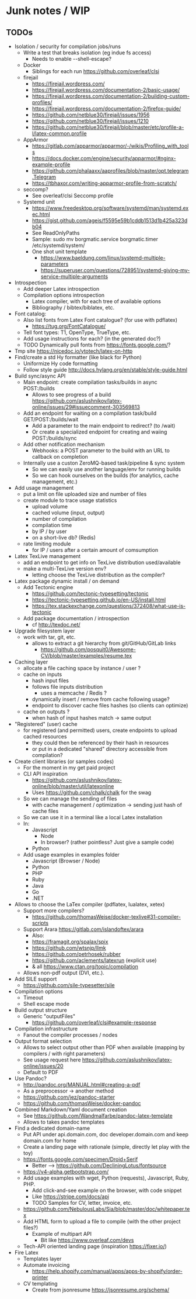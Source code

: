 
# Junk notes / WIP

## TODOs

* Isolation / security for compilation jobs/runs
    * Write a test that breaks isolation (eg indue fs access)
        * Needs to enable --shell-escape?
    * Docker
        * Siblings for each run https://github.com/overleaf/clsi
    * firejail
        * https://firejail.wordpress.com/
        * https://firejail.wordpress.com/documentation-2/basic-usage/
        * https://firejail.wordpress.com/documentation-2/building-custom-profiles/
        * https://firejail.wordpress.com/documentation-2/firefox-guide/
        * https://github.com/netblue30/firejail/issues/1956
        * https://github.com/netblue30/firejail/issues/1210
        * https://github.com/netblue30/firejail/blob/master/etc/profile-a-l/latex-common.profile
    * AppArmor
        * https://gitlab.com/apparmor/apparmor/-/wikis/Profiling_with_tools
        * https://docs.docker.com/engine/security/apparmor/#nginx-example-profile
        * https://github.com/phalaaxx/aaprofiles/blob/master/opt.telegram.Telegram
        * https://tbhaxor.com/writing-apparmor-profile-from-scratch/
    * seccomp?
        * See overleaf/clsi Seccomp profile
    * Systemd unit
        * https://www.freedesktop.org/software/systemd/man/systemd.exec.html
        * https://gist.github.com/ageis/f5595e59b1cddb1513d1b425a323db04
        * See ReadOnlyPaths
        * Sample: sudo mv borgmatic.service borgmatic.timer /etc/systemd/system/
        * One shot unit template
            * https://www.baeldung.com/linux/systemd-multiple-parameters
            * https://superuser.com/questions/728951/systemd-giving-my-service-multiple-arguments
* Introspection
    * Add deeper Latex introspection
    * Compilation options introspection
        * Latex compiler, with for each tree of available options
        * Bibliography / bibtex/biblatex, etc.
* Font catalog:
    * Also list fonts from Latex Font catalogue? (for use with pdflatex)
        * https://tug.org/FontCatalogue/
    * Tell font types: T1, OpenType, TrueType, etc.
    * Add usage instructions for each? (in the generated doc?)
    * TODO Dynamically pull fonts from https://fonts.google.com/?
* Tmp site https://nicedoc.io/ytotech/latex-on-http
* Find/create a std Hy formatter (like black for Python)
    * Uniformize Hy code formatting
    * Follow style guide http://docs.hylang.org/en/stable/style-guide.html
* Build sync/async API
    * Main endpoint: create compilation tasks/builds in async POST:/builds
        * Allows to see progress of a build https://github.com/aslushnikov/latex-online/issues/29#issuecomment-303569813
    * Add an endpoint for waiting on a compilation task/build GET/POST:/builds/wait
        * Add a parameter to the main endpoint to redirect? (to /wait)
        * Or create a specialized endpoint for creating and waiing POST:/builds/sync
    * Add other notification mechanism
        * Webhooks: a POST parameter to the build with an URL to callback on completion
    * Internally use a custon ZeroMQ-based task/pipeline & sync system
        * So we can easily use another language/env for running builds
        * So we can hook ourselves on the builds (for analytics, cache management, etc.)
* Add usage management
    * put a limit on file uploaded size and number of files
    * create module to trace usage statistics
        * upload volume
        * cached volume (input, output)
        * number of compilation
        * compilation time
        * by IP / by user
        * on a short-live db? (Redis)
    * rate limiting module
        * for IP / users after a certain amount of comsumption
* Latex TexLive management
    * add an endpoint to get info on TexLive distribution used/available
    * make a multi-TexLive version env?
        * letting choose the TexLive distribution as the compiler?
* Latex package dynamic install / on demand
    * Add Tectonic engine
        * https://github.com/tectonic-typesetting/tectonic
        * https://tectonic-typesetting.github.io/en-US/install.html
        * https://tex.stackexchange.com/questions/372408/what-use-is-tectonic
    * Add package documentation / introspection
        * cf http://texdoc.net/
* Upgrade filesystem layer
    * work with tar, git, etc.
        * allows to extract a git hierarchy from git/GitHub/GitLab links
            * https://github.com/posquit0/Awesome-CV/blob/master/examples/resume.tex
* Caching layer
    * allocate a file caching space by instance / user ?
    * cache on inputs
        * hash input files
        * follows file inputs distribution
            * uses a memcache / Redis ?
        * dynamically insert / remove from cache following usage?
        * endpoint to discover cache files hashes (so clients can optimize)
    * cache on outputs ?
        * when hash of input hashes match -> same output
* "Registered" (user) cache
    * for registered (and permitted) users, create endpoints to upload cached resources
        * they could then be referenced by their hash in resources
        * or put in a dedicated "shared" directory accessible from compilation?
* Create client libraries (or samples codes)
    * For the moment in my get paid project
    * CLI API inspiration
        * https://github.com/aslushnikov/latex-online/blob/master/util/latexonline
        * Uses https://github.com/chalk/chalk for the swag
    * So we can manage the sending of files
        * with cache management / optimization -> sending just hash of cache files
    * So we can use it in a terminal like a local Latex installation
    * In:
        * Javascript
            * Node
            * In browser? (rather pointless? Just give a sample code)
        * Python
    * Add usage examples in examples folder
        * Javascript (Browser / Node)
        * Python
        * PHP
        * Ruby
        * Java
        * Go
        * .NET
* Allows to choose the LaTex compiler (pdflatex, lualatex, xetex)
    * Support more compilers?
        * https://github.com/thomasWeise/docker-texlive#31-compiler-scripts
    * Support Arara https://gitlab.com/islandoftex/arara
        * Also:
        * https://framagit.org/spalax/spix
        * https://github.com/wtsnjp/llmk
        * https://github.com/petrhosek/rubber
        * https://github.com/aclements/latexrun (explicit use)
        * & all https://www.ctan.org/topic/compilation
    * Allows non-pdf output (DVI, etc.).
* Add SILE support
    * https://github.com/sile-typesetter/sile
* Compilation options
    * Timeout
    * Shell escape mode
* Build output structure
    * Generic "outputFiles"
        * https://github.com/overleaf/clsi#example-response
* Compilation infrastructure
    * Fanout the compiler processes / nodes
* Output format selection
    * Allows to select output other than PDF when available (mapping by compilers / with right parameters)
    * See usage request here https://github.com/aslushnikov/latex-online/issues/20
    * Default to PDF
* Use Pandoc?
  * http://pandoc.org/MANUAL.html#creating-a-pdf
  * As a preprocessor -> another method
  * https://github.com/jez/pandoc-starter
  * https://github.com/thomasWeise/docker-pandoc
* Combined Markdown/Yaml document creation
    * See https://github.com/Wandmalfarbe/pandoc-latex-template
    * Allows to takes pandoc templates
* Find a dedicated domain-name
    * Put API under api.domain.com, doc developer.domain.com and keep domain.com for home
    * Create a landing page with rationale (simple, directly let play with the toy)
    * https://fonts.google.com/specimen/Droid+Serif
        * Better --> https://github.com/DecliningLotus/fontsource
    * https://v4-alpha.getbootstrap.com/
    * Add usage examples with wget, Python (requests), Javascript, Ruby, PHP.
        * Add click-and-see example on the browser, with code snippet
        * Like https://stripe.com/docs/api
        * TODO Samples for CV, letter, invoice, etc.
    * https://github.com/NebulousLabs/Sia/blob/master/doc/whitepaper.tex
    * Add HTML form to upload a file to compile (with the other project files?)
        * Example of multipart API
            * Bit like https://www.overleaf.com/devs
    * Tech-API oriented landing page (inspiration https://fixer.io/)
* Fire Latex
    * Templates layer
    * Automate invoicing
        * https://help.shopify.com/manual/apps/apps-by-shopify/order-printer
    * CV templating
        * Create from jsonresume https://jsonresume.org/schema/
